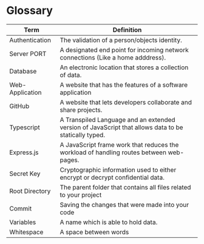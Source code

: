 # Glossary
Term | Definition
-----|-----
Authentication | The validation of a person/objects identity.
Server PORT | A designated end point for incoming network connections (Like a home adddress).
Database | An electronic location that stores a collection of data.
Web-Application | A website that has the features of a software application
GitHub | A website that lets developers collaborate and share projects.
Typescript | A Transpiled Language and an extended version of JavaScript that allows data to be statically typed.
Express.js | A JavaScript frame work that reduces the workload of handling routes between web-pages.
Secret Key | Cryptographic information used to either encrypt or decrypt confidential data.
Root Directory | The parent folder that contains all files related to your project
Commit | Saving the changes that were made into your code
Variables | A name which is able to hold data.
Whitespace | A space between words



